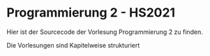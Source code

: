 # Programmierung 2 - HS2021

Hier ist der Sourcecode der Vorlesung Programmierung 2 zu finden.

Die Vorlesungen sind Kapitelweise strukturiert
